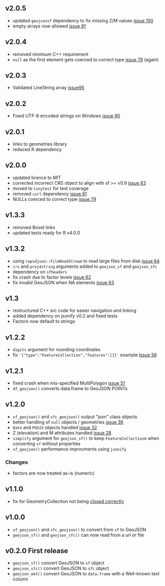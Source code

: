 ## v2.0.5

* updated `geojsonsf` dependency to fix missing Z/M values [issue 100](https://github.com/SymbolixAU/geojsonsf/issues/100)
* empty arrays now allowed [issue 91](https://github.com/SymbolixAU/geojsonsf/issues/91)

## v2.0.4

* removed minimum C++ requirement
* `null` as the first element gets coerced to correct type [issue 79](https://github.com/SymbolixAU/geojsonsf/issues/79) (again)

## v2.0.3

* Validated LineString array [issue95](https://github.com/SymbolixAU/geojsonsf/issues/95)

## v2.0.2

* Fixed UTF-8 encoded strings on Windows [issue 90](https://github.com/SymbolixAU/geojsonsf/issues/90)

## v2.0.1

* links to geometries library
* reduced R dependency

## v2.0.0

* updated licence to MIT
* corrected incorrect CRS object to align with sf >= v0.9 [issue 83](https://github.com/SymbolixAU/geojsonsf/issues/83)
* moved to `tinytest` for test coverage
* removed `curl` dependency [issue 81](https://github.com/SymbolixAU/geojsonsf/issues/81)
* NULLs coerced to correct type [issue 79](https://github.com/SymbolixAU/geojsonsf/issues/79)

## v1.3.3

* removed Boost links
* updated tests ready for R v4.0.0

## v1.3.2

* using `rapidjson::FileReadStream` to read large files from disk [issue 64](https://github.com/SymbolixAU/geojsonsf/issues/64)
* `crs` and `proj4string` arguments added to `geojson_sf` and `geojson_sfc` 
* dependency on `sfheaders`
* fix crash due to factor levels [issue 62](https://github.com/SymbolixAU/geojsonsf/issues/62)
* fix invalid GeoJSON when NA elements [issue 63](https://github.com/SymbolixAU/geojsonsf/issues/63)


## v1.3

* restructured C++ src code for easier navigation and linking
* added dependency on jsonify v0.2 and fixed tests
* Factors now default to strings

## v1.2.2

* `digits` argument for rounding coordinates
* fix `'{"type":"FeatureCollection","features":[]}'` example [Issue 58](https://github.com/SymbolixAU/geojsonsf/issues/58)

## v1.2.1

* fixed crash when mis-specified MultiPolygon [issue 51](https://github.com/SymbolixAU/geojsonsf/issues/51)
* `df_geojson()` converts data.frame to GeoJSON POINTs

## v1.2.0

* `sf_geojson()` and `sfc_geojson()` output "json" class objects
* better handling of `null` objects / geometries [issue 36](https://github.com/SymbolixAU/geojsonsf/issues/36)
* `Date` and `POSIX` objects handled [issue 32](https://github.com/SymbolixAU/geojsonsf/issues/32)
* Z (elevation) and M attributes handled [issue 28](https://github.com/SymbolixAU/geojsonsf/issues/28)
* `simplify` argument for `geojson_sf()` to keep `FeatureCollection`s when converting `sf` without properties
* `sf_geojson()` performance improvments using `jsonify`

### Changes
* factors are now treated as-is (numeric)


## v1.1.0

* fix for GeometryCollection not being [closed correctly](https://github.com/SymbolixAU/geojsonsf/issues/26)

## v1.0.0

* `sf_geojson()` and `sfc_geojson()` to convert from `sf` to GeoJSON
* `geojson_sf()` and `geojson_sfc()` can now read from a url or file


## v0.2.0 First release

* `geojson_sf()`  convert GeoJSON to `sf` object
* `geojson_sfc()` convert GeoJSON to `sfc` object
* `geojson_wkt()` convert GeoJSON to `data.frame` with a Well-known text column


